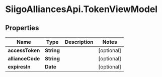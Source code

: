# SiigoAlliancesApi.TokenViewModel

## Properties

Name | Type | Description | Notes
------------ | ------------- | ------------- | -------------
**accessToken** | **String** |  | [optional] 
**allianceCode** | **String** |  | [optional] 
**expiresIn** | **Date** |  | [optional] 


